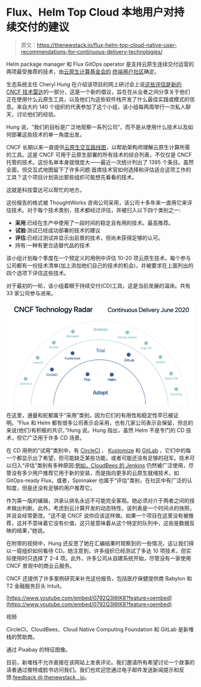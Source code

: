 # Flux、Helm Top Cloud 本地用户对持续交付的建议

> 原文：<https://thenewstack.io/flux-helm-top-cloud-native-user-recommendations-for-continuous-delivery-technologies/>

Helm package manager 和 Flux GitOps operator 是支持云原生连续交付运营的两项最受推荐的技术，由[云原生计算基金会的](https://www.cncf.io) [终端用户社区](https://www.cncf.io/people/end-user-community/)确定。

生态系统主任 Cheryl Hung 在介绍该项目的网上研讨会上说[这些评估是新的](https://www.oicheryl.com/) [CNCF 技术雷达](https://www.cncf.io/blog/2020/06/12/introducing-the-cncf-technology-radar/)的一部分，这是一个新的倡议，旨在在从业者之间分享关于他们正在使用什么云原生工具，以及他们为这些软件栈开发了什么最佳实践或模式的信息。来自大约 140 个组织的代表参加了这个小组，该小组每两周举行一次私人聊天，讨论他们的经验。

Hung 说，“我们的目标是广泛地观察一系列公司”，而不是从使用什么技术以及如何部署这些技术的单一角度出发。

CNCF 长期以来一直提供[云原生交互路线图](https://www.cncf.io/people/end-user-community/)，以帮助架构师理解云原生计算所需的工具。这是 CNCF 可用于云原生部署的所有技术的综合列表，不仅仅是 CNCF 托管的技术。这份名单本身就很庞大——最近一次统计列出了 1395 个条目。虽然全面，但交互式地图留下了许多问题:首席技术官如何选择和评估适合这项工作的工具？这个项目计划突出那些组织可能想先看看的技术。

这就是科技雷达可以帮忙的地方。

这份报告的格式被 ThoughtWorks 咨询公司采用，该公司十多年来一直用它来评估技术。对于每个技术类别，技术都经过评估，并被归入以下四个类别之一:

*   **采用**:已经在生产中使用了一段时间的稳定且有用的技术。最高推荐。
*   **试验**:测试已经成功部署的技术的建议
*   **评估**:已经过测试并显示出前景的技术，但尚未获得足够的认可。
*   持有:一种有更合适替代品的技术

该小组计划每个季度在一个预定义的用例中评估 10-20 项云原生技术。每个参与公司都有一份技术清单(加上添加他们自己的技术的机会)，并被要求在上面列出的四个选项下评估这些技术。

对于最初的一轮，该小组着眼于持续交付(CD)工具，这是当前发展的温床。共有 33 家公司参与进来。

![](img/a462bf6ce9c127bd7f601c85e4fe1c20.png)

在这里，通量和舵都属于“采用”类别，因为它们的有用性和稳定性早已被证明。“Flux 和 Helm 都有很多公司表示会采用，也有几家公司表示会保留，但总的来说(他们)有积极的共识，”Hung 说。Hung 指出，虽然 Helm 不是专门的 CD 技术，但它广泛用于许多 CD 场景。

在 CD 用例的“试用”类别中，有 [CircleCI](https://circleci.com/) 、 [Kustomize](https://kustomize.io/) 和 [GitLab](https://www.gitlab.com) ，它们中的每一个都显示出了希望，但可能缺乏某些功能，或者可能还没有足够的冠军。技术可以归入“评估”类别有多种原因:[例如，CloudBees 的 Jenkins](https://www.cloudbees.com/jenkins) 仍然被广泛使用，尽管没有多少用户推荐它用于新的安装，而是指向更多的云原生就绪技术，如 GitOps-ready Flux。或者，Spinnaker 也属于“评估”类别，在社区中有广泛的认知度，但是还没有足够的用户推荐它。

作为第一版的编辑，洪承认排名永远不可能完全客观。她必须对介于两者之间的技术做出判断。此外，考虑到云计算开发的动态特性，该列表是一个时间点的快照，并且会经常更改。“这不是 CNCF 说你应该这样做。如果一个项目在这里没有被推荐，这并不意味着它没有价值，这只是意味着从这个特定的队列中，这些是数据反映的结果，”她说。

在附带的视频中，Hung 还反思了她在汇编结果时观察到的一些情况，这让我们得以一窥组织如何看待 CD。她注意到，许多组织已经测试了多达 10 项技术，但实际使用时只选择了 2-4 项。此外，许多公司从自建系统开始，尽管没有一家使用 CNCF 景观中的商业云服务。

CNCF 还提供了许多案例研究来补充这份报告，包括医疗保健提供商 Babylon 和 T2 金融服务巨头 Intuit。

[https://www.youtube.com/embed/0792Q3l6tK8?feature=oembed](https://www.youtube.com/embed/0792Q3l6tK8?feature=oembed)

视频

CircleCI、CloudBees、Cloud Native Computing Foundation 和 GitLab 是新堆栈的赞助商。

通过 Pixabay 的特征图像。

目前，新堆栈不允许直接在该网站上发表评论。我们邀请所有希望讨论一个故事的读者通过推特或脸书访问我们。我们也欢迎您通过电子邮件发送新闻提示和反馈:[feedback @ thenewstack . io](mailto:feedback@thenewstack.io)。

<svg xmlns:xlink="http://www.w3.org/1999/xlink" viewBox="0 0 68 31" version="1.1"><title>Group</title> <desc>Created with Sketch.</desc></svg>
